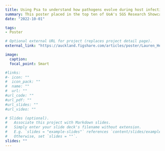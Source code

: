 ```yaml
---
title: Using Psa to understand how pathogens evolve during host infection
summary: This poster placed in the top ten of UoA's SGS Research Showcase 2022.
date: "2022-10-01"

tags:
- Poster

# Optional external URL for project (replaces project detail page).
external_link: "https://auckland.figshare.com/articles/poster/Lauren_Hemara_Using_Psa_to_understand_how_pathogens_evolve_during_host_infection/21225440"

image:
  caption: 
  focal_point: Smart

#links:
#- icon: ""
#  icon_pack: ""
#  name: ""
#  url: ""
#url_code: ""
#url_pdf: ""
#url_slides: ""
#url_video: ""

# Slides (optional).
#   Associate this project with Markdown slides.
#   Simply enter your slide deck's filename without extension.
#   E.g. `slides = "example-slides"` references `content/slides/example-slides.md`.
#   Otherwise, set `slides = ""`.
slides: ""
---
```

